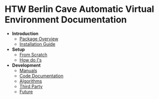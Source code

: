 # HTW Berlin Cave Automatic Virtual Environment Documentation

* **Introduction**
	* [Package Overview](cave-package-development/Packages/de.htw.cave/Documentation~/General.md)
	* [Installation Guide](cave-package-development/Packages/de.htw.cave/Documentation~/Installation.md)
* **Setup**
	* [From Scratch](cave-package-development/Packages/de.htw.cave/Documentation~/FromScratch.md)
	* [How do I's](cave-package-development/Packages/de.htw.cave/Documentation~/HowDoI.md)
* **Development**
	* [Manuals](cave-package-development/Packages/de.htw.cave/Documentation~/Manual/List.md)
	* [Code Documentation](cave-package-development/Packages/de.htw.cave/Documentation~/Manual/Namespaces.md)
	* [Algorithms](cave-package-development/Packages/de.htw.cave/Documentation~/Manual/Algorithms.md)
	* [Third Party](cave-package-development/Packages/de.htw.cave/Documentation~/Manual/ThirdParty.md)
	* [Future](cave-package-development/Packages/de.htw.cave/Documentation~/Manual/Future.md)
